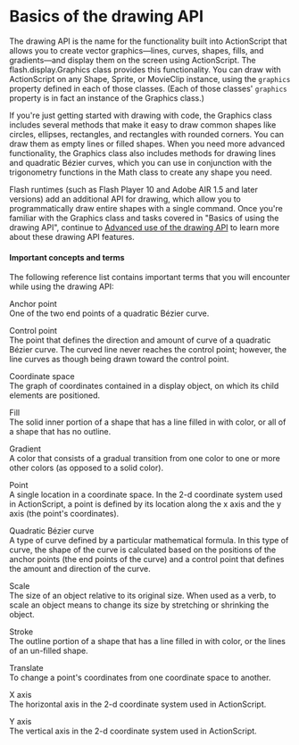 # Basics of the drawing API

<div>

The drawing API is the name for the functionality built into ActionScript that
allows you to create vector graphics—lines, curves, shapes, fills, and
gradients—and display them on the screen using ActionScript. The
flash.display.Graphics class provides this functionality. You can draw with
ActionScript on any Shape, Sprite, or MovieClip instance, using the `graphics`
property defined in each of those classes. (Each of those classes' `graphics`
property is in fact an instance of the Graphics class.)

If you're just getting started with drawing with code, the Graphics class
includes several methods that make it easy to draw common shapes like circles,
ellipses, rectangles, and rectangles with rounded corners. You can draw them as
empty lines or filled shapes. When you need more advanced functionality, the
Graphics class also includes methods for drawing lines and quadratic Bézier
curves, which you can use in conjunction with the trigonometry functions in the
Math class to create any shape you need.

Flash runtimes (such as Flash Player 10 and Adobe AIR 1.5 and later versions)
add an additional API for drawing, which allow you to programmatically draw
entire shapes with a single command. Once you're familiar with the Graphics
class and tasks covered in "Basics of using the drawing API", continue to
[Advanced use of the drawing API](./advanced-use-of-the-drawing-api.md) to learn
more about these drawing API features.

<div>

#### Important concepts and terms

The following reference list contains important terms that you will encounter
while using the drawing API:

Anchor point  
One of the two end points of a quadratic Bézier curve.

Control point  
The point that defines the direction and amount of curve of a quadratic Bézier
curve. The curved line never reaches the control point; however, the line curves
as though being drawn toward the control point.

Coordinate space  
The graph of coordinates contained in a display object, on which its child
elements are positioned.

Fill  
The solid inner portion of a shape that has a line filled in with color, or all
of a shape that has no outline.

Gradient  
A color that consists of a gradual transition from one color to one or more
other colors (as opposed to a solid color).

Point  
A single location in a coordinate space. In the 2-d coordinate system used in
ActionScript, a point is defined by its location along the x axis and the y axis
(the point's coordinates).

Quadratic Bézier curve  
A type of curve defined by a particular mathematical formula. In this type of
curve, the shape of the curve is calculated based on the positions of the anchor
points (the end points of the curve) and a control point that defines the amount
and direction of the curve.

Scale  
The size of an object relative to its original size. When used as a verb, to
scale an object means to change its size by stretching or shrinking the object.

Stroke  
The outline portion of a shape that has a line filled in with color, or the
lines of an un-filled shape.

Translate  
To change a point's coordinates from one coordinate space to another.

X axis  
The horizontal axis in the 2-d coordinate system used in ActionScript.

Y axis  
The vertical axis in the 2-d coordinate system used in ActionScript.

</div>

</div>
